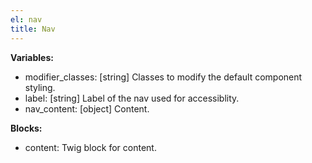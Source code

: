 ```yaml
---
el: nav
title: Nav
---
```


__Variables:__
* modifier_classes: [string] Classes to modify the default component styling.
* label: [string] Label of the nav used for accessiblity.
* nav_content: [object] Content.

__Blocks:__
* content: Twig block for content.
